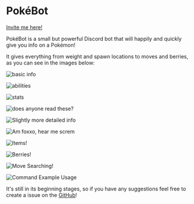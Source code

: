 # PokéBot

[Invite me here!](https://discord.com/api/oauth2/authorize?client_id=661708032908066836&permissions=60480&scope=bot)

PokéBot is a small but powerful Discord bot that will happily and quickly give you info on a Pokémon! 

It gives everything from weight and spawn locations to moves and berries, as you can see in the images below:

![basic info](https://github.com/GingkathFox/pokebot/blob/master/Basic%20Info.png?raw=true)

![abilities](https://github.com/GingkathFox/pokebot/blob/master/Abilities.png?raw=true)

![stats](https://github.com/GingkathFox/pokebot/blob/master/Stats.png?raw=true)

![does anyone read these?](https://github.com/GingkathFox/pokebot/blob/master/Moves.png?raw=true)

![Slightly more detailed info](https://github.com/GingkathFox/pokebot/blob/master/Additional%20Info.png?raw=true)

![Am foxxo, hear me screm](https://github.com/GingkathFox/pokebot/blob/master/Locations.png?raw=true)

![Items!](https://github.com/GingkathFox/pokebot/blob/master/Item%20Search.png?raw=true)

![Berries!](https://github.com/GingkathFox/pokebot/blob/master/Berry%20Search.png?raw=true)

![Move Searching!](https://github.com/GingkathFox/pokebot/blob/master/Move%20Search.png?raw=true)

![Command Example Usage](https://github.com/GingkathFox/pokebot/blob/master/Command%20example%20usage.png?raw=true)

It's still in its beginning stages, so if you have any suggestions feel free to create a issue on the [GitHub](https://github.com/GingkathFox/pokebot/issues)!
